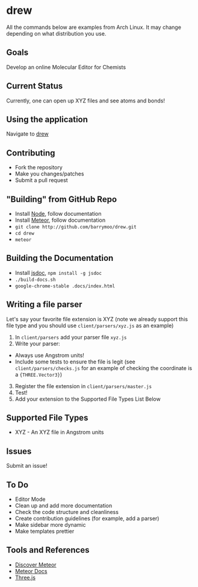 # drew

All the commands below are examples from Arch Linux. It may change depending on what distribution you use.

## Goals

Develop an online Molecular Editor for Chemists

## Current Status

Currently, one can open up XYZ files and see atoms and bonds!

## Using the application

Navigate to [drew](http://drew-molecules.meteor.com/)

## Contributing

* Fork the repository
* Make you changes/patches
* Submit a pull request

## "Building" from GitHub Repo

* Install [Node](https://nodejs.org/en/), follow documentation
* Install [Meteor](https://www.meteor.com/), follow documentation
* `git clone http://github.com/barrymoo/drew.git`
* `cd drew`
* `meteor`

## Building the Documentation

* Install [jsdoc](http://usejsdoc.org/), `npm install -g jsdoc`
* `./build-docs.sh`
* `google-chrome-stable .docs/index.html`

## Writing a file parser

Let's say your favorite file extension is XYZ (note we already support this file type
and you should use `client/parsers/xyz.js` as an example)

1. In `client/parsers` add your parser file `xyz.js`
2. Write your parser:
* Always use Angstrom units!
* Include some tests to ensure the file is legit (see `client/parsers/checks.js`
for an example of checking the coordinate is a `{THREE.Vector3}`)
3. Register the file extension in `client/parsers/master.js`
4. Test!
5. Add your extension to the Supported File Types List Below

## Supported File Types

* XYZ - An XYZ file in Angstrom units

## Issues

Submit an issue!

## To Do

* Editor Mode
* Clean up and add more documentation
* Check the code structure and cleanliness
* Create contribution guidelines (for example, add a parser)
* Make sidebar more dynamic
* Make templates prettier

## Tools and References

* [Discover Meteor](https://book.discovermeteor.com)
* [Meteor Docs](http://docs.meteor.com/#/basic)
* [Three.js](http://threejs.org)
